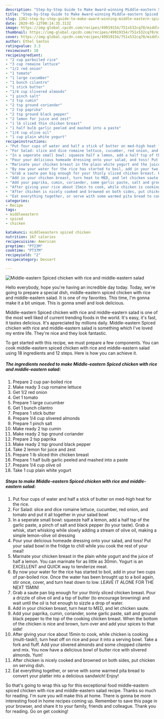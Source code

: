 ```yaml
---
description: "Step-by-Step Guide to Make Award-winning Middle-eastern Spiced chicken with rice and middle-eastern salad"
title: "Step-by-Step Guide to Make Award-winning Middle-eastern Spiced chicken with rice and middle-eastern salad"
slug: 1262-step-by-step-guide-to-make-award-winning-middle-eastern-spiced-chicken-with-rice-and-middle-eastern-salad
date: 2020-05-12T00:14:35.313Z
image: https://img-global.cpcdn.com/recipes/49919154/751x532cq70/middle-eastern-spiced-chicken-with-rice-and-middle-eastern-salad-recipe-main-photo.jpg
thumbnail: https://img-global.cpcdn.com/recipes/49919154/751x532cq70/middle-eastern-spiced-chicken-with-rice-and-middle-eastern-salad-recipe-main-photo.jpg
cover: https://img-global.cpcdn.com/recipes/49919154/751x532cq70/middle-eastern-spiced-chicken-with-rice-and-middle-eastern-salad-recipe-main-photo.jpg
author: Ethel Santos
ratingvalue: 3.3
reviewcount: 10
recipeingredient:
- "2 cup parboiled rice"
- "3 cup romaine lettuce"
- "1/2 red onion"
- "1 tomato"
- "1 large cucumber"
- "1 bunch cilantro"
- "1 stick butter"
- "1/4 cup slivered almonds"
- "1 pinch salt"
- "2 tsp cumin"
- "2 tsp ground coriander"
- "2 tsp paprika"
- "2 tsp ground black pepper"
- "2 lemon for juice and zest"
- "1 lb sliced thin chicken breast"
- "1 half bulb garlic peeled and mashed into a paste"
- "1/4 cup olive oil"
- "1 cup plain white yogurt"
recipeinstructions:
- "Put four cups of water and half a stick of butter on med-high heat for the rice."
- "For Salad: slice and dice romaine lettuce, cucumber, red onion, and tomato and put it all together in your salad bowl"
- "In a seperate small bowl: squeeze half a lemon, add a half tsp of the garlic paste, a pinch of salt and black pepper (to your taste). Grab a whisk, start whisking while slowly adding a stream of olive oil, making a simple lemon-olive oil dressing"
- "Pour your delicious homeade dressing onto your salad, and toss! Put your salad bowl in the fridge to chill while you cook the rest of your meal!"
- "Marinate your chicken breast in the plain white yogurt and the juice of half a lemon. You can marinate for as little as 30min. Yogurt is an EXCELLENT and QUICK way to tenderize meat."
- "By now your water for the rice has started to boil, add in your two cups of par-boiled rice. Once the water has been brought up to a boil again, stir once, cover, and turn heat down to low. LEAVE IT ALONE FOR THE NEXT 15MIN!"
- "Grab a saute pan big enough for your thinly sliced chicken breast. Pour a drizzle of olive oil and a tsp of butter (to encourage browning) and wait until the oil is hot enough to sizzle a drop of water."
- "Add in your chicken breast, turn heat to MED, and let chicken saute."
- "Add your paprika, cumin, coriander, some garlic paste, salt and ground black pepper to the top of the cooking chicken breast. When the bottom of the chicken is nice and brown, turn over and add your spices to that side!"
- "After giving your rice about 15min to cook, while chicken is cooking (multi-task!), turn heat off on rice and pour it into a serving bowl. Take a fork and fluff. Add your slivered almonds and some chopped cilantro and mix. You now have a delicious bowl of butter rice with slivered almonds. Yum!"
- "After chicken is nicely cooked and browned on both sides, put chicken on  serving dish."
- "Eat everything together, or serve with some warmed pita bread to convert your platter into a delicious sandwich! Enjoy!"
categories:
- Recipe
tags:
- middleeastern
- spiced
- chicken

katakunci: middleeastern spiced chicken 
nutrition: 167 calories
recipecuisine: American
preptime: "PT23M"
cooktime: "PT37M"
recipeyield: "2"
recipecategory: Dessert

---
```



![Middle-eastern Spiced chicken with rice and middle-eastern salad](https://img-global.cpcdn.com/recipes/49919154/751x532cq70/middle-eastern-spiced-chicken-with-rice-and-middle-eastern-salad-recipe-main-photo.jpg)

Hello everybody, hope you're having an incredible day today. Today, we're going to prepare a special dish, middle-eastern spiced chicken with rice and middle-eastern salad. It is one of my favorites. This time, I'm gonna make it a bit unique. This is gonna smell and look delicious.

Middle-eastern Spiced chicken with rice and middle-eastern salad is one of the most well liked of current trending foods in the world. It's easy, it's fast, it tastes delicious. It's appreciated by millions daily. Middle-eastern Spiced chicken with rice and middle-eastern salad is something which I've loved my entire life. They're nice and they look fantastic.




To get started with this recipe, we must prepare a few components. You can cook middle-eastern spiced chicken with rice and middle-eastern salad using 18 ingredients and 12 steps. Here is how you can achieve it.

<!--inarticleads1-->

##### The ingredients needed to make Middle-eastern Spiced chicken with rice and middle-eastern salad:

1. Prepare 2 cup par-boiled rice
1. Make ready 3 cup romaine lettuce
1. Get 1/2 red onion
1. Get 1 tomato
1. Prepare 1 large cucumber
1. Get 1 bunch cilantro
1. Prepare 1 stick butter
1. Prepare 1/4 cup slivered almonds
1. Prepare 1 pinch salt
1. Make ready 2 tsp cumin
1. Make ready 2 tsp ground coriander
1. Prepare 2 tsp paprika
1. Make ready 2 tsp ground black pepper
1. Take 2 lemon for juice and zest
1. Prepare 1 lb sliced thin chicken breast
1. Prepare 1 half bulb garlic peeled and mashed into a paste
1. Prepare 1/4 cup olive oil
1. Take 1 cup plain white yogurt




<!--inarticleads2-->

##### Steps to make Middle-eastern Spiced chicken with rice and middle-eastern salad:

1. Put four cups of water and half a stick of butter on med-high heat for the rice.
1. For Salad: slice and dice romaine lettuce, cucumber, red onion, and tomato and put it all together in your salad bowl
1. In a seperate small bowl: squeeze half a lemon, add a half tsp of the garlic paste, a pinch of salt and black pepper (to your taste). Grab a whisk, start whisking while slowly adding a stream of olive oil, making a simple lemon-olive oil dressing
1. Pour your delicious homeade dressing onto your salad, and toss! Put your salad bowl in the fridge to chill while you cook the rest of your meal!
1. Marinate your chicken breast in the plain white yogurt and the juice of half a lemon. You can marinate for as little as 30min. Yogurt is an EXCELLENT and QUICK way to tenderize meat.
1. By now your water for the rice has started to boil, add in your two cups of par-boiled rice. Once the water has been brought up to a boil again, stir once, cover, and turn heat down to low. LEAVE IT ALONE FOR THE NEXT 15MIN!
1. Grab a saute pan big enough for your thinly sliced chicken breast. Pour a drizzle of olive oil and a tsp of butter (to encourage browning) and wait until the oil is hot enough to sizzle a drop of water.
1. Add in your chicken breast, turn heat to MED, and let chicken saute.
1. Add your paprika, cumin, coriander, some garlic paste, salt and ground black pepper to the top of the cooking chicken breast. When the bottom of the chicken is nice and brown, turn over and add your spices to that side!
1. After giving your rice about 15min to cook, while chicken is cooking (multi-task!), turn heat off on rice and pour it into a serving bowl. Take a fork and fluff. Add your slivered almonds and some chopped cilantro and mix. You now have a delicious bowl of butter rice with slivered almonds. Yum!
1. After chicken is nicely cooked and browned on both sides, put chicken on  serving dish.
1. Eat everything together, or serve with some warmed pita bread to convert your platter into a delicious sandwich! Enjoy!




So that's going to wrap this up for this exceptional food middle-eastern spiced chicken with rice and middle-eastern salad recipe. Thanks so much for reading. I'm sure you will make this at home. There is gonna be more interesting food in home recipes coming up. Remember to save this page in your browser, and share it to your family, friends and colleague. Thank you for reading. Go on get cooking!
